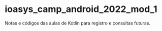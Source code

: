 # ioasys_camp_android_2022_mod_1
Notas e códigos das aulas de Kotlin para registro e consultas futuras.
